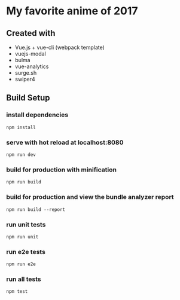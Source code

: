 # My favorite anime of 2017

## Created with

- Vue.js + vue-cli (webpack template)
- vuejs-modal
- bulma
- vue-analytics
- surge.sh
- swiper4

## Build Setup

### install dependencies
`npm install`

### serve with hot reload at localhost:8080
`npm run dev`

### build for production with minification
`npm run build`

### build for production and view the bundle analyzer report
`npm run build --report`

### run unit tests
`npm run unit`

### run e2e tests
`npm run e2e`

### run all tests
`npm test`

